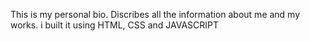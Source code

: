 This is my personal bio. Discribes all the information about me and my works.
i built it using HTML, CSS and JAVASCRIPT
